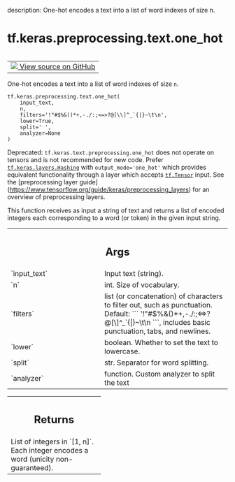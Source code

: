 description: One-hot encodes a text into a list of word indexes of size n.

<div itemscope itemtype="http://developers.google.com/ReferenceObject">
<meta itemprop="name" content="tf.keras.preprocessing.text.one_hot" />
<meta itemprop="path" content="Stable" />
</div>

# tf.keras.preprocessing.text.one_hot

<!-- Insert buttons and diff -->

<table class="tfo-notebook-buttons tfo-api nocontent" align="left">
<td>
  <a target="_blank" href="https://github.com/keras-team/keras/tree/v2.15.0/keras/preprocessing/text.py#L84-L132">
    <img src="https://www.tensorflow.org/images/GitHub-Mark-32px.png" />
    View source on GitHub
  </a>
</td>
</table>



One-hot encodes a text into a list of word indexes of size `n`.


<pre class="devsite-click-to-copy prettyprint lang-py tfo-signature-link">
<code>tf.keras.preprocessing.text.one_hot(
    input_text,
    n,
    filters=&#x27;!&quot;#$%&amp;()*+,-./:;&lt;=&gt;?@[\\]^_`{|}~\t\n&#x27;,
    lower=True,
    split=&#x27; &#x27;,
    analyzer=None
)
</code></pre>



<!-- Placeholder for "Used in" -->

Deprecated: `tf.keras.text.preprocessing.one_hot` does not operate on
tensors and is not recommended for new code. Prefer
<a href="../../../../tf/keras/layers/Hashing.md"><code>tf.keras.layers.Hashing</code></a> with `output_mode='one_hot'` which provides
equivalent functionality through a layer which accepts <a href="../../../../tf/Tensor.md"><code>tf.Tensor</code></a> input.
See the [preprocessing layer guide]
(https://www.tensorflow.org/guide/keras/preprocessing_layers) for an
overview of preprocessing layers.

This function receives as input a string of text and returns a
list of encoded integers each corresponding to a word (or token)
in the given input string.

<!-- Tabular view -->
 <table class="responsive fixed orange">
<colgroup><col width="214px"><col></colgroup>
<tr><th colspan="2"><h2 class="add-link">Args</h2></th></tr>

<tr>
<td>
`input_text`<a id="input_text"></a>
</td>
<td>
Input text (string).
</td>
</tr><tr>
<td>
`n`<a id="n"></a>
</td>
<td>
int. Size of vocabulary.
</td>
</tr><tr>
<td>
`filters`<a id="filters"></a>
</td>
<td>
list (or concatenation) of characters to filter out, such as
punctuation. Default:
```
'!"#$%&()*+,-./:;<=>?@[\]^_`{|}~\t\n
```,
includes basic punctuation, tabs, and newlines.
</td>
</tr><tr>
<td>
`lower`<a id="lower"></a>
</td>
<td>
boolean. Whether to set the text to lowercase.
</td>
</tr><tr>
<td>
`split`<a id="split"></a>
</td>
<td>
str. Separator for word splitting.
</td>
</tr><tr>
<td>
`analyzer`<a id="analyzer"></a>
</td>
<td>
function. Custom analyzer to split the text
</td>
</tr>
</table>



<!-- Tabular view -->
 <table class="responsive fixed orange">
<colgroup><col width="214px"><col></colgroup>
<tr><th colspan="2"><h2 class="add-link">Returns</h2></th></tr>
<tr class="alt">
<td colspan="2">
List of integers in `[1, n]`. Each integer encodes a word
(unicity non-guaranteed).
</td>
</tr>

</table>

